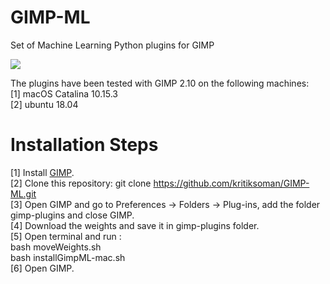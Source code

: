 # GIMP-ML
Set of Machine Learning Python plugins for GIMP


[![](http://img.youtube.com/vi/U1CieWi--gc/0.jpg)](http://www.youtube.com/watch?v=U1CieWi--gc "Youtube Tutorials")

The plugins have been tested with GIMP 2.10 on the following machines: <br>
[1] macOS Catalina 10.15.3 <br>
[2] ubuntu 18.04 

# Installation Steps
[1] Install [GIMP](https://www.gimp.org/downloads/).<br>
[2] Clone this repository: git clone https://github.com/kritiksoman/GIMP-ML.git <br>
[3] Open GIMP and go to Preferences -> Folders -> Plug-ins, add the folder gimp-plugins and close GIMP. <br>
[4] Download the weights and save it in gimp-plugins folder. <br>
[5] Open terminal and run : <br>
    bash moveWeights.sh <br>
    bash installGimpML-mac.sh<br>
[6] Open GIMP.
